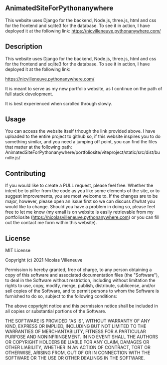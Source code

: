## AnimatedSiteForPythonanywhere
This website uses Django for the backend, Node.js, three.js, html and css for the frontend and sqlite3 for the database. To see it in action, I have deployed it at the following link:
https://nicvilleneuve.pythonanywhere.com/


## Description 
This website uses Django for the backend, Node.js, three.js, html and css for the frontend and sqlite3 for the database. To see it in action, I have deployed it at the following link:

https://nicvilleneuve.pythonanywhere.com/

It is meant to serve as my new portfolio website, as I continue on the path of full stack development.

It is best experienced when scrolled through slowly.

## Usage 
You can access the website itself trhough the link provided above. 
I have uploaded to the entire project to github so, if this website inspires you to do something similar, and you need a jumping off point, you can find the files that matter at the following path: AnimatedSiteForPythonanywhere/portfoliosite/viteproject/static/src/dist/bundle.js/

## Contributing
If you would like to create a PULL request, please feel free. Whether the intent be to pilfer from the code as you like some elements of the site, or to suggest improvements, you are most welcome to. If the changes are to be major, however, please open an issue first so we can discuss if/what you would like to change. 
Should you have a problem in doing so, please feel free to let me know (my email is on website is easily retrievable from my portfoliosite (https://nicolasvilleneuve.pythonanywhere.com) or you can fill out the contact me form within this website). 


## License
MIT License

Copyright (c) 2021 Nicolas Villeneuve

Permission is hereby granted, free of charge, to any person obtaining a copy
of this software and associated documentation files (the "Software"), to deal
in the Software without restriction, including without limitation the rights
to use, copy, modify, merge, publish, distribute, sublicense, and/or sell
copies of the Software, and to permit persons to whom the Software is
furnished to do so, subject to the following conditions:

The above copyright notice and this permission notice shall be included in all
copies or substantial portions of the Software.

THE SOFTWARE IS PROVIDED "AS IS", WITHOUT WARRANTY OF ANY KIND, EXPRESS OR
IMPLIED, INCLUDING BUT NOT LIMITED TO THE WARRANTIES OF MERCHANTABILITY,
FITNESS FOR A PARTICULAR PURPOSE AND NONINFRINGEMENT. IN NO EVENT SHALL THE
AUTHORS OR COPYRIGHT HOLDERS BE LIABLE FOR ANY CLAIM, DAMAGES OR OTHER
LIABILITY, WHETHER IN AN ACTION OF CONTRACT, TORT OR OTHERWISE, ARISING FROM,
OUT OF OR IN CONNECTION WITH THE SOFTWARE OR THE USE OR OTHER DEALINGS IN THE
SOFTWARE.
